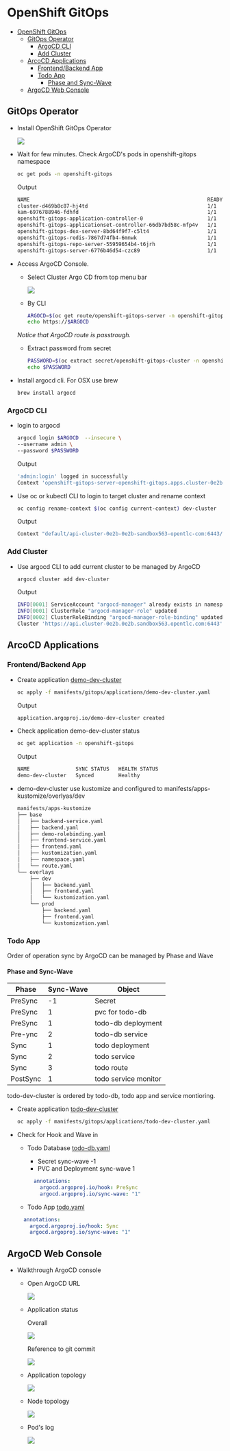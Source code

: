 # OpenShift GitOps
- [OpenShift GitOps](#openshift-gitops)
  - [GitOps Operator](#gitops-operator)
    - [ArgoCD CLI](#argocd-cli)
    - [Add Cluster](#add-cluster)
  - [ArcoCD Applications](#arcocd-applications)
    - [Frontend/Backend App](#frontendbackend-app)
    - [Todo App](#todo-app)
      - [Phase and Sync-Wave](#phase-and-sync-wave)
  - [ArgoCD Web Console](#argocd-web-console)
  
## GitOps Operator

- Install OpenShift GitOps Operator
  
  ![](images/argocd-operatorhub-openshift-gitops.png)

- Wait for few minutes. Check ArgoCD's pods in openshift-gitops namespace
  
  ```bash
  oc get pods -n openshift-gitops
  ```
  
  Output
  
  ```bash
  NAME                                                          READY   STATUS    RESTARTS   AGE
  cluster-d469b8c87-hj4td                                       1/1     Running   0          68s
  kam-6976788946-fdhfd                                          1/1     Running   0          68s
  openshift-gitops-application-controller-0                     1/1     Running   0          66s
  openshift-gitops-applicationset-controller-66db7bd58c-mfp4v   1/1     Running   0          66s
  openshift-gitops-dex-server-8bd64f9f7-c5lt4                   1/1     Running   0          65s
  openshift-gitops-redis-7867d74fb4-6mnwk                       1/1     Running   0          66s
  openshift-gitops-repo-server-55959654b4-t6jrh                 1/1     Running   0          66s
  openshift-gitops-server-6776b46d54-czc89                      1/1     Running   0          66s
  ```

- Access ArgoCD Console. 

  - Select Cluster Argo CD from top menu bar
    
    ![](images/argocd-url.png)

  - By CLI

    ```bash
    ARGOCD=$(oc get route/openshift-gitops-server -n openshift-gitops -o jsonpath='{.spec.host}')
    echo https://$ARGOCD
    ```
  
  *Notice that ArgoCD route is passtrough.*

  - Extract password from secret
    
    ```bash
    PASSWORD=$(oc extract secret/openshift-gitops-cluster -n openshift-gitops --to=-) 2>/dev/null
    echo $PASSWORD
    ```

- Install argocd cli. For OSX use brew
  
  ```bash
  brew install argocd
  ```

### ArgoCD CLI

- login to argocd
  ```bash
  argocd login $ARGOCD  --insecure \
  --username admin \
  --password $PASSWORD
  ```
  Output
  ```bash
  'admin:login' logged in successfully
  Context 'openshift-gitops-server-openshift-gitops.apps.cluster-0e2b.0e2b.sandbox563.opentlc.com' updated
  ```
- Use oc or kubectl CLI to login to target cluster and rename context
  ```bash
  oc config rename-context $(oc config current-context) dev-cluster
  ```
  Output
  ```bash
  Context "default/api-cluster-0e2b-0e2b-sandbox563-opentlc-com:6443/opentlc-mgr" renamed to "dev-cluster".
  ```

### Add Cluster

- Use argocd CLI to add current cluster to be managed by ArgoCD
  
  ```bash
  argocd cluster add dev-cluster
  ```
  
  Output
  
  ```bash
  INFO[0001] ServiceAccount "argocd-manager" already exists in namespace "kube-system"
  INFO[0001] ClusterRole "argocd-manager-role" updated
  INFO[0002] ClusterRoleBinding "argocd-manager-role-binding" updated
  Cluster 'https://api.cluster-0e2b.0e2b.sandbox563.opentlc.com:6443' added
  ```

## ArcoCD Applications

### Frontend/Backend App

- Create application [demo-dev-cluster](manifests/gitops/applications/demo-dev-cluster.yaml)
  
  ```bash
  oc apply -f manifests/gitops/applications/demo-dev-cluster.yaml
  ```

  Output
  
  ```bash
  application.argoproj.io/demo-dev-cluster created
  ```

- Check application demo-dev-cluster status
  
  ```bash
  oc get application -n openshift-gitops
  ```

  Output
  
  ```bash
  NAME               SYNC STATUS   HEALTH STATUS
  demo-dev-cluster   Synced        Healthy
  ```

- demo-dev-cluster use kustomize and configured to manifests/apps-kustomize/overlyas/dev

  ```bash
  manifests/apps-kustomize
  ├── base
  │   ├── backend-service.yaml
  │   ├── backend.yaml
  │   ├── demo-rolebinding.yaml
  │   ├── frontend-service.yaml
  │   ├── frontend.yaml
  │   ├── kustomization.yaml
  │   ├── namespace.yaml
  │   └── route.yaml
  └── overlays
      ├── dev
      │   ├── backend.yaml
      │   ├── frontend.yaml
      │   └── kustomization.yaml
      └── prod
          ├── backend.yaml
          ├── frontend.yaml
          └── kustomization.yaml
  ```

### Todo App

Order of operation sync by ArgoCD can be managed by Phase and Wave 

#### Phase and Sync-Wave

| Phase | Sync-Wave | Object
| --- | --- |--- | 
| PreSync | -1 | Secret
| PreSync | 1 | pvc for todo-db
| PreSync | 1 | todo-db deployment
| Pre-ync | 2 | todo-db service
|Sync | 1 | todo deployment
|Sync | 2 | todo service
|Sync | 3 | todo route
|PostSync | 1 | todo service monitor

todo-dev-cluster is ordered by todo-db, todo app and service montioring.

- Create application [todo-dev-cluster](manifests/gitops/applications/todo-dev-cluster.yaml)
  
  ```bash
  oc apply -f manifests/gitops/applications/todo-dev-cluster.yaml
  ```

- Check for Hook and Wave in 

  - Todo Database [todo-db.yaml](manifests/todo-kustomize/base/todo-db.yaml)
    - Secret sync-wave -1
    - PVC and Deployment sync-wave 1

    ```yaml
      annotations:
        argocd.argoproj.io/hook: PreSync
        argocd.argoproj.io/sync-wave: "1"
    ```

  -  Todo App [todo.yaml](manifests/todo-kustomize/base/todo.yaml)

    ```yaml
      annotations:
        argocd.argoproj.io/hook: Sync
        argocd.argoproj.io/sync-wave: "1"
    ```

## ArgoCD Web Console

- Walkthrough ArgoCD console

  - Open ArgoCD URL

    ![](images/argocd-menu-bar.png)

  - Application status
    
    Overall
    
    ![](images/demo-dev-cluster.png)

    Reference to git commit

    ![](images/demo-dev-cluster-status.png)

  - Application topology
    
    ![](images/demo-dev-cluster-topology.png)

  - Node topology

    ![](images/demo-dev-cluster-by-nodes.png)

  - Pod's log

    ![](images/demo-dev-cluster-pod-log.png)
